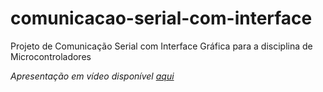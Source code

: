 # comunicacao-serial-com-interface
Projeto de Comunicação Serial com Interface Gráfica para a disciplina de Microcontroladores

*Apresentação em vídeo disponível [aqui](https://youtu.be/ittsbhDCa5o)*
